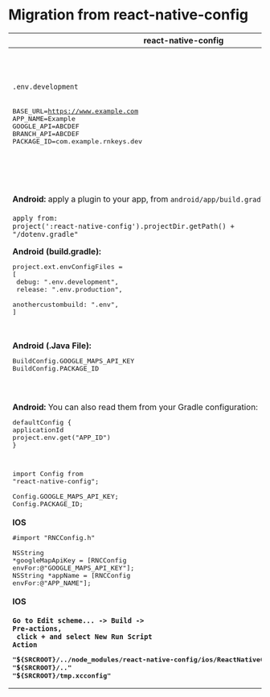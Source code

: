 # Migration from react-native-config

| react-native-config | react-native-gifsicle |
| ---- | ----- |
| <code>.env.development</code><br/><br/> <pre>BASE_URL=https://www.example.com<br/>APP_NAME=Example<br/>GOOGLE_API=ABCDEF<br/>BRANCH_API=ABCDEF<br/>PACKAGE_ID=com.example.rnkeys.dev</pre> | <code>keys.development.json</code><br/><br/> <pre>{<br/>&nbsp;&nbsp;"secure": { <br/>&nbsp;&nbsp;&nbsp;&nbsp;"GOOGLE_API": "ABCD", <br/>&nbsp;&nbsp;&nbsp;&nbsp;"BRANCH_API": "ABCDEF" <br/>&nbsp;&nbsp;},<br/>&nbsp;&nbsp;"public": {<br/> &nbsp;&nbsp;&nbsp;"APP_NAME": "dev RNKEYS",<br/>&nbsp;&nbsp;&nbsp;&nbsp;"PACKAGE_ID": "com.example.rnkeys.dev"<br/>&nbsp;&nbsp;} <br/>}</pre>|
| <b>Android:</b> apply a plugin to your app, from <code>android/app/build.gradle</code>:<br/><br/><code>apply from: project(':react-native-config').projectDir.getPath() + "/dotenv.gradle"</code> |   <b>Android:</b> apply a plugin to your app, from <code>android/app/build.gradle</code>:<br/></br><code>apply from: project(':react-native-gifsicle').projectDir.getPath() + "/RNKeys.gradle"</code> |
|<b>Android (build.gradle):</b></br><pre>project.ext.envConfigFiles = [</br> debug: ".env.development",</br> release: ".env.production",</br> anothercustombuild: ".env",</br>]</pre>|<b>Android (build.gradle):</b></br><pre>project.ext.keyFiles = [</br> debug: "keys.development.json",</br> release: "keys.staging.json", </br> release: "keys.json",</br>]</pre>|
|<b>Android (.Java File):</b></br><pre>BuildConfig.GOOGLE_MAPS_API_KEY</br>BuildConfig.PACKAGE_ID</pre>|<b><b>Android (.Java File):</b></br><pre>import static com.reactnativekeysjsi.KeysModule.getSecureFor;</br></br>getSecureFor("GOOGLE_MAPS_API_KEY")</br></br>BuildConfig.PACKAGE_ID</pre>|
| <b>Android:</b> You can also read them from your Gradle configuration:<br/><pre>defaultConfig {<br/>applicationId project.env.get("APP_ID")<br/>}</pre> |  <b>Android:</b> You can also read them from your Gradle configuration:<br/><pre>defaultConfig {<br/>applicationId project.keys.get("APP_ID")<br/>}</pre>    |
| <pre>import Config from "react-native-config";</br></br>Config.GOOGLE_MAPS_API_KEY;</br>Config.PACKAGE_ID;</pre> |  <pre>import Keys from 'react-native-gifsicle';</br></br>Keys.secureFor('GOOGLE_MAPS_API_KEY');</br>Keys.PACKAGE_ID;</pre>    |
| <b>IOS</b></br><pre>#import "RNCConfig.h"</br></br>NSString *googleMapApiKey = [RNCConfig envFor:@"GOOGLE_MAPS_API_KEY"];</br>NSString *appName = [RNCConfig envFor:@"APP_NAME"];</pre> |  <b>IOS</b></br><pre>#import "Keys.h"</br></br>NSString *googleMapApiKey = [Keys secureFor:@"GOOGLE_MAPS_API_KEY"];</br>NSString *appName = [Keys publicFor:@"APP_NAME"];</pre>    |
|<b>IOS</br></br><code>Go to Edit scheme... -> Build -> Pre-actions,</br> click + and select New Run Script Action</code></br><pre>"`$`{SRCROOT}/../node_modules/react-native-config/ios/ReactNativeConfig/BuildXCConfig.rb"</br>"`$`{SRCROOT}/.." "`$`{SRCROOT}/tmp.xcconfig"</pre>|<b>IOS</br></br><code>Go to Edit scheme... -> Build -> Pre-actions,</br> click + and select New Run Script Action</code></br><pre>export KEYSFILE=keys.development.json</br>"`$`{SRCROOT}/../node_modules/react-native-gifsicle/keysIOS.js"</pre>|
